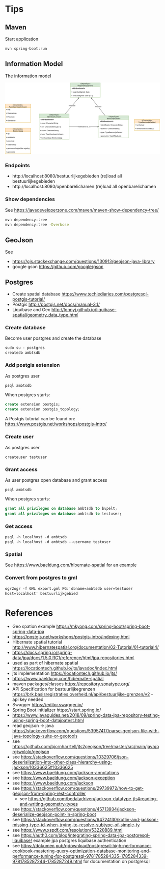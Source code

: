 # Tips

## Maven

Start application
```bash 
mvn spring-boot:run
```
## Information Model
The information model

![Information Model](./images/BestuurlijkeGrenzenV2-API-resource-model.png)

### Endpoints
- http://localhost:8080/bestuurlijkegebieden (re)load all bestuurlijkegebieden
- http://localhost:8080/openbarelichamen (re)load all openbarelichamen

### Show dependencies
See https://javadeveloperzone.com/maven/maven-show-dependency-tree/
```bash
mvn dependency:tree
mvn dependency:tree -Dverbose
```
## GeoJson
See 
- https://gis.stackexchange.com/questions/130913/geojson-java-library
- google gson  https://github.com/google/gson

## Postgres
- Create spatial database https://www.techiediaries.com/postgresql-postgis-tutorial/
- Postgis http://postgis.net/docs/manual-3.1/
- Liquibase and Geo http://lonnyj.github.io/liquibase-spatial/geometry_data_type.html

### Create database
Become user postgres and create the database
```shell
sudo su - postgres
createdb ambtsdb
```
### Add postgis extension
As postgres user
```shell
psql ambtsdb
```
When postgres starts:
```sql
create extension postgis;
create extension postgis_topology;
```
A Postgis tutorial can be found on: https://www.postgis.net/workshops/postgis-intro/
### Create user
As postgres user
```shell
createuser testuser
```
### Grant access
As user postgres open database and grant access
```shell
psql ambtsdb
```
When postgres starts:
```sql
grant all privileges on database ambtsdb to bvpelt;
grant all privileges on database ambtsdb to testuser;
```
### Get access
```shell
psql -h localhost -d ambtsdb 
psql -h localhost -d ambtsdb --username testuser
```

### Spatial
See https://www.baeldung.com/hibernate-spatial for an example

### Convert from postgres to gml
```shell
ogr2ogr -f GML export.gml PG:'dbname=ambtsdb user=testuser host=localhost' bestuurlijkgebied
```

# References
- Geo spation example https://mkyong.com/spring-boot/spring-boot-spring-data-jpa
- https://postgis.net/workshops/postgis-intro/indexing.html
- Hibernate spatial tutorial http://www.hibernatespatial.org/documentation/02-Tutorial/01-tutorial4/
- https://docs.spring.io/spring-data/jpa/docs/1.5.0.RC1/reference/html/jpa.repositories.html
- used as part of hibernate spatial https://locationtech.github.io/jts/javadoc/index.html
- jts implementation https://locationtech.github.io/jts/
- https://www.baeldung.com/hibernate-spatial
- maven packages/classes https://repository.sonatype.org/
- API Specification for bestuurlijkegrenzen https://brk.basisregistraties.overheid.nl/api/bestuurlijke-grenzen/v2 - api key needed
- Swagger https://editor.swagger.io/
- Spring Boot initializer https://start.spring.io/
- https://www.javaguides.net/2018/09/spring-data-jpa-repository-testing-using-spring-boot-datajpatest.html
- read geojson -> java https://stackoverflow.com/questions/53957417/parse-geojson-file-with-java-topology-suite-or-geotools
- see https://github.com/bjornharrtell/jts2geojson/tree/master/src/main/java/org/wololo/geojson
- see https://stackoverflow.com/questions/10329706/json-deserialization-into-other-class-hierarchy-using-jackson/10336625#10336625
- see https://www.baeldung.com/jackson-annotations
- see https://www.baeldung.com/jackson-exception
- see https://www.baeldung.com/jackson
- see https://stackoverflow.com/questions/29739972/how-to-get-geojson-from-spring-rest-controller
    - see https://github.com/bedatadriven/jackson-datatype-jts#reading-and-writing-geometry-types
- see https://stackoverflow.com/questions/45713934/jackson-deserialize-geojson-point-in-spring-boot
- see https://stackoverflow.com/questions/64724130/kotlin-and-jackson-missing-type-id-when-trying-to-resolve-subtype-of-simple-ty
- see https://www.xspdf.com/resolution/53220889.html
- see https://auth0.com/blog/integrating-spring-data-jpa-postgresql-liquibase/ example jpa postgres liquibase authentication
- see https://dokumen.pub/qdownload/postgresql-high-performance-cookbook-mastering-query-optimization-database-monitoring-and-performance-tuning-for-postgresql-9781785284335-1785284339-9781785287244-1785287249.html for documentation on postgresql
